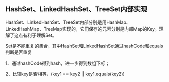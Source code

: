 ## HashSet、LinkedHashSet、TreeSet内部实现

HashSet、LinkedHashSet、TreeSet内部分别是用HashMap、LinkedHashMap、TreeMap实现的，它们保存的元素分别是内部Map的Key。理解了这点有利于理解Set。

Set是不能重复的集合，其中HashSet和LinkedHashSet通过hashCode和equals判断是否重复

1、通过hashCode得到hash，进一步得到数组下标；

2、比较key是否相等，(key1 == key2 || key1.equals(key2))